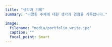 ```yaml
---
title: "생각과 기록"
summary: "다양한 주제에 대한 생각과 경험을 기록합니다."

image:
  filename: "media/portfolio_write.jpg"
  caption: ""
  focal_point: Smart
---
```

